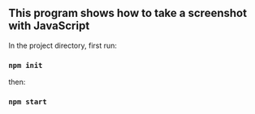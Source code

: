 ## This program shows how to take a screenshot with JavaScript

In the project directory, first run:

### `npm init`
then:<br/>
### `npm start`
